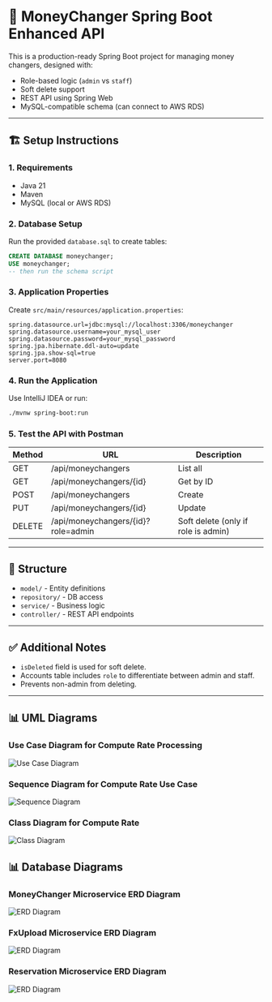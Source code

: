 # 💱 MoneyChanger Spring Boot Enhanced API

This is a production-ready Spring Boot project for managing money changers, designed with:

* Role-based logic (`admin` vs `staff`)
* Soft delete support
* REST API using Spring Web
* MySQL-compatible schema (can connect to AWS RDS)

---

## 🏗️ Setup Instructions

### 1. Requirements

* Java 21
* Maven
* MySQL (local or AWS RDS)

### 2. Database Setup

Run the provided `database.sql` to create tables:

```sql
CREATE DATABASE moneychanger;
USE moneychanger;
-- then run the schema script
```

### 3. Application Properties

Create `src/main/resources/application.properties`:

```
spring.datasource.url=jdbc:mysql://localhost:3306/moneychanger
spring.datasource.username=your_mysql_user
spring.datasource.password=your_mysql_password
spring.jpa.hibernate.ddl-auto=update
spring.jpa.show-sql=true
server.port=8080
```

### 4. Run the Application

Use IntelliJ IDEA or run:

```bash
./mvnw spring-boot:run
```

### 5. Test the API with Postman

| Method | URL                                | Description                         |
| ------ | ---------------------------------- | ----------------------------------- |
| GET    | /api/moneychangers                 | List all                            |
| GET    | /api/moneychangers/{id}            | Get by ID                           |
| POST   | /api/moneychangers                 | Create                              |
| PUT    | /api/moneychangers/{id}            | Update                              |
| DELETE | /api/moneychangers/{id}?role=admin | Soft delete (only if role is admin) |

---

## 📁 Structure

* `model/` - Entity definitions
* `repository/` - DB access
* `service/` - Business logic
* `controller/` - REST API endpoints

---

## ✅ Additional Notes

* `isDeleted` field is used for soft delete.
* Accounts table includes `role` to differentiate between admin and staff.
* Prevents non-admin from deleting.
 
---

## 📊 UML Diagrams

### Use Case Diagram for Compute Rate Processing

![Use Case Diagram](resources/uml/compute-rate-use-case-diagram.png)


### Sequence Diagram for Compute Rate Use Case

![Sequence Diagram](resources/uml/compute-rates-sequence-diagram.png)

### Class Diagram for Compute Rate

![Class Diagram](resources/uml/compute-rates-class-diagram.png)

## 📊 Database Diagrams

### MoneyChanger Microservice ERD Diagram

![ERD Diagram](resources/dbscript/MoneyGrab-ERD.png)

### FxUpload Microservice ERD Diagram

![ERD Diagram](resources/dbscript/fxuploaddb-ERD.png)

### Reservation Microservice ERD Diagram

![ERD Diagram](resources/dbscript/reservationdb-ERD.png)